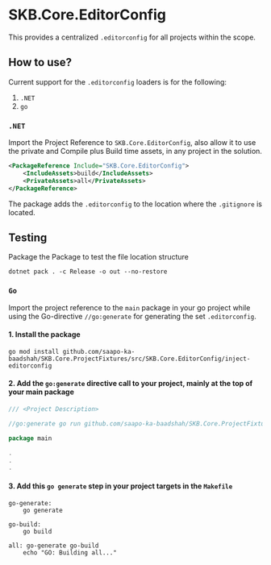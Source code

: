 # SKB.Core.EditorConfig

This provides a centralized `.editorconfig` for all projects within the scope.

## How to use?

Current support for the `.editorconfig` loaders is for the following:

1. `.NET`
2. `go`

### `.NET`

Import the Project Reference to `SKB.Core.EditorConfig`, also allow it to use the private
and Compile plus Build time assets, in any project in the solution.

```xml
<PackageReference Include="SKB.Core.EditorConfig">
	<IncludeAssets>build</IncludeAssets>
	<PrivateAssets>all</PrivateAssets>
</PackageReference>
```

The package adds the `.editorconfig` to the location where the `.gitignore` is located.

## Testing

Package the Package to test the file location structure

```shell
dotnet pack . -c Release -o out --no-restore
```

### `Go`

Import the project reference to the `main` package in your go project while using the Go-directive `//go:generate` for generating the set `.editorconfig`.

#### 1. Install the package

```shell
go mod install github.com/saapo-ka-baadshah/SKB.Core.ProjectFixtures/src/SKB.Core.EditorConfig/inject-editorconfig
```

#### 2. Add the `go:generate` directive call to your project, mainly at the top of your main package

```go
/// <Project Description>

//go:generate go run github.com/saapo-ka-baadshah/SKB.Core.ProjectFixtures/src/SKB.Core.EditorConfig/inject-editorconfig

package main

.
.
.
```

#### 3. Add this `go generate` step in your project targets in the `Makefile`

```
go-generate:
	go generate

go-build:
	go build

all: go-generate go-build
	echo "GO: Building all..."
```
